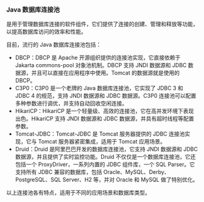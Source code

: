 ### Java 数据库连接池

是用于管理数据库连接的软件组件，它们提供了连接的创建、管理和释放等功能，以提高数据库访问的效率和性能。

目前，流行的 Java 数据库连接池包括：

- DBCP：DBCP 是 Apache 开源组织提供的连接池实现，它直接依赖于 Jakarta commons-pool 对象池机制。DBCP 支持 JNDI 数据源和 JDBC 数据源，并且可以直接在应用程序中使用。Tomcat 的数据源就是使用的 DBCP。
- C3P0：C3P0 是一个老牌的 Java 数据库连接池，它实现了 JDBC 3 和 JDBC 4 的规范，支持 JNDI 数据源和 JDBC 数据源。C3P0 连接池可以配置多种参数进行调优，并支持自动回收空闲连接。
- HikariCP：HikariCP 是一个轻量级、高效的连接池，它在高并发环境下表现出色。HikariCP 支持 JNDI 数据源和 JDBC 数据源，并具有超时线程等配置参数。
- Tomcat-JDBC：Tomcat-JDBC 是 Tomcat 服务器提供的 JDBC 连接池实现，它与 Tomcat 服务器紧密集成，适用于 Tomcat 应用场景。
- Druid：Druid 是阿里巴巴开发的数据库连接池，它支持 JNDI 数据源和 JDBC 数据源，并且提供了实时监控功能。Druid 不仅仅是一个数据库连接池，它还包括一个 ProxyDriver，一系列内置的 JDBC 组件库，一个 SQL Parser。它支持所有 JDBC 兼容的数据库，包括 Oracle、MySQL、Derby、PostgreSQL、SQL Server、H2 等，并对 Oracle 和 MySQL 做了特别优化。

以上连接池各有特点，适用于不同的应用场景和数据库类型。
